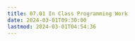 ```yaml
---
title: 07.01 In Class Programming Work
date: 2024-03-01T09:30:00
lastmod: 2024-03-01T04:54:36
---
```

